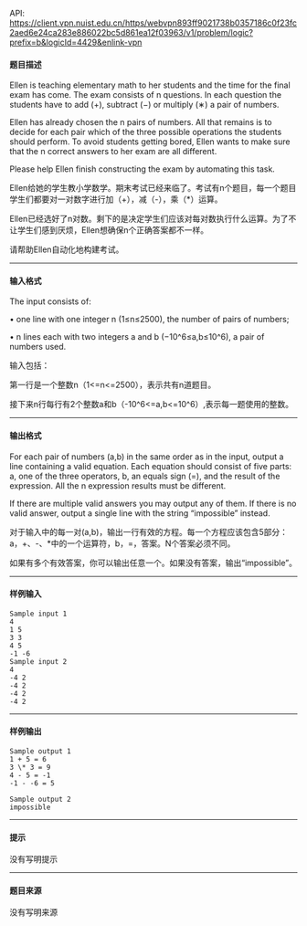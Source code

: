 API: https://client.vpn.nuist.edu.cn/https/webvpn893ff9021738b0357186c0f23fc2aed6e24ca283e886022bc5d861ea12f03963/v1/problem/logic?prefix=b&logicId=4429&enlink-vpn

#### 题目描述

Ellen is teaching elementary math to her students and the time for the final exam has come. The exam consists of n questions. In each question the students have to add (+), subtract (−) or multiply (∗) a pair of numbers.

Ellen has already chosen the n pairs of numbers. All that remains is to decide for each pair which of the three possible operations the students should perform. To avoid students getting bored, Ellen wants to make sure that the n correct answers to her exam are all different.

Please help Ellen finish constructing the exam by automating this task.

Ellen给她的学生教小学数学。期末考试已经来临了。考试有n个题目，每一个题目学生们都要对一对数字进行加（+），减（-），乘（\*）运算。

Ellen已经选好了n对数。剩下的是决定学生们应该对每对数执行什么运算。为了不让学生们感到厌烦，Ellen想确保n个正确答案都不一样。

请帮助Ellen自动化地构建考试。

---

#### 输入格式

The input consists of:

•  one line with one integer n (1≤n≤2500), the number of pairs of numbers;

•  n lines each with two integers a and b (−10^6≤a,b≤10^6), a pair of numbers used.

输入包括：

第一行是一个整数n（1<=n<=2500），表示共有n道题目。

接下来n行每行有2个整数a和b（-10^6<=a,b<=10^6）,表示每一题使用的整数。

---

#### 输出格式

For each pair of numbers (a,b) in the same order as in the input, output a line containing a valid equation. Each equation should consist of five parts: a, one of the three operators, b, an equals sign (=), and the result of the expression. All the n expression results must be different.

If there are multiple valid answers you may output any of them. If there is no valid answer, output a single line with the string “impossible” instead.

对于输入中的每一对(a,b)，输出一行有效的方程。每一个方程应该包含5部分：a，+、-、\*中的一个运算符，b，=，答案。N个答案必须不同。

如果有多个有效答案，你可以输出任意一个。如果没有答案，输出“impossible”。

---

#### 样例输入
```
Sample input 1
4
1 5
3 3
4 5
-1 -6
Sample input 2
4
-4 2
-4 2
-4 2
-4 2
```

---

#### 样例输出
```
Sample output 1
1 + 5 = 6
3 \* 3 = 9
4 - 5 = -1
-1 - -6 = 5

Sample output 2
impossible

```

---

#### 提示

没有写明提示

---

#### 题目来源

没有写明来源